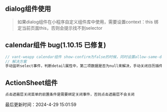 <!--
 * @Description: 
 * @Author: prui
 * @Date: 2024-04-29 15:00:57
 * @LastEditTime: 2024-04-29 15:01:15
 * @LastEditors: prui
 * 不忘初心,不负梦想
-->

## dialog组件使用

> 如果dialog组件在小程序自定义组件库中使用，需要设置context：this 绑定当前页面this，否则会提示找不到selector

## calendar组件 bug(1.10.15 已修复)
```js
// vant-weapp calendar组件 show-confirm为false的时候，同时设置allow-same-day 为true，点击同一天并不会触发confirm
// 解决方案
手动监听select事件，判断detail属性中，第二项数据是否为null来解决，手动关闭日历插件
```

## ActionSheet组件 
```js
点击遮蔽层关闭菜单的前置条件是需要绑定关闭事件，否则点击遮蔽层不会关闭
```

最后更新时间：2024-4-29 15:01:59